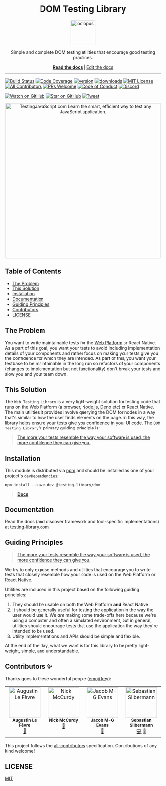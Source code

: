 <div align="center">
<h1>DOM Testing Library</h1>

<a href="https://www.emojione.com/emoji/1f419">
  <img
    height="80"
    width="80"
    alt="octopus"
    src="https://raw.githubusercontent.com/testing-library/web-testing-library/main/other/octopus.png"
  />
</a>

<p>Simple and complete DOM testing utilities that encourage good testing
practices.</p>

[**Read the docs**](https://testing-library.com/dom) |
[Edit the docs](https://github.com/testing-library/testing-library-docs)

</div>

<hr />

<!-- prettier-ignore-start -->
[![Build Status][build-badge]][build]
[![Code Coverage][coverage-badge]][coverage]
[![version][version-badge]][package]
[![downloads][downloads-badge]][npmtrends]
[![MIT License][license-badge]][license]
[![All Contributors][all-contributors-badge]](#contributors)
[![PRs Welcome][prs-badge]][prs]
[![Code of Conduct][coc-badge]][coc]
[![Discord][discord-badge]][discord]

[![Watch on GitHub][github-watch-badge]][github-watch]
[![Star on GitHub][github-star-badge]][github-star]
[![Tweet][twitter-badge]][twitter]
<!-- prettier-ignore-end -->

<div align="center">
  <a href="https://testingjavascript.com">
    <img
      width="500"
      alt="TestingJavaScript.com Learn the smart, efficient way to test any JavaScript application."
      src="https://raw.githubusercontent.com/testing-library/web-testing-library/main/other/testingjavascript.jpg"
    />
  </a>
</div>

## Table of Contents

<!-- START doctoc generated TOC please keep comment here to allow auto update -->
<!-- DON'T EDIT THIS SECTION, INSTEAD RE-RUN doctoc TO UPDATE -->

- [The Problem](#the-problem)
- [This Solution](#this-solution)
- [Installation](#installation)
- [Documentation](#documentation)
- [Guiding Principles](#guiding-principles)
- [Contributors](#contributors)
- [LICENSE](#license)

<!-- END doctoc generated TOC please keep comment here to allow auto update -->

## The Problem

You want to write maintainable tests for the
[Web Platform](https://proposal-common-min-api.deno.dev/) or React Native. As a
part of this goal, you want your tests to avoid including implementation details
of your components and rather focus on making your tests give you the confidence
for which they are intended. As part of this, you want your testbase to be
maintainable in the long run so refactors of your components (changes to
implementation but not functionality) don't break your tests and slow you and
your team down.

## This Solution

The `Web Testing Library` is a very light-weight solution for testing code that
runs on the Web Platform (a browser, [Node.js][node], [Deno](https://deno.land/)
etc) or React Native. The main utilities it provides involve querying the DOM
for nodes in a way that's similar to how the user finds elements on the page. In
this way, the library helps ensure your tests give you confidence in your UI
code. The `DOM Testing Library`'s primary guiding principle is:

> [The more your tests resemble the way your software is used, the more
> confidence they can give you.][guiding-principle]

## Installation

This module is distributed via [npm][npm] and should be installed as one of your
project's `devDependencies`:

```
npm install --save-dev @testing-library/dom
```

> [**Docs**](https://testing-library.com/docs/install)

## Documentation

Read the docs (and discover framework and tool-specific implementations) at
[testing-library.com](https://testing-library.com/web)

## Guiding Principles

> [The more your tests resemble the way your software is used, the more
> confidence they can give you.][guiding-principle]

We try to only expose methods and utilities that encourage you to write tests
that closely resemble how your code is used on the Web Platform or React Native.

Utilities are included in this project based on the following guiding
principles:

1. They should be usable on both the Web Platform **and** React Native
2. It should be generally useful for testing the application in the way the user
   would use it. We _are_ making some trade-offs here because we're using a
   computer and often a simulated environment, but in general, utilities should
   encourage tests that use the application the way they're intended to be used.
3. Utility implementations and APIs should be simple and flexible.

At the end of the day, what we want is for this library to be pretty
light-weight, simple, and understandable.

## Contributors ✨

Thanks goes to these wonderful people
([emoji key](https://allcontributors.org/docs/en/emoji-key)):

<!-- ALL-CONTRIBUTORS-LIST:START - Do not remove or modify this section -->
<!-- prettier-ignore-start -->
<!-- markdownlint-disable -->
<table>
  <tbody>
    <tr>
      <td align="center" valign="top" width="14.28%"><a href="https://augustinlf.com/"><img src="https://avatars.githubusercontent.com/u/5271169?v=4?s=100" width="100px;" alt="Augustin Le Fèvre"/><br /><sub><b>Augustin Le Fèvre</b></sub></a><br /><a href="#ideas-AugustinLF" title="Ideas, Planning, & Feedback">🤔</a></td>
      <td align="center" valign="top" width="14.28%"><a href="https://nickmccurdy.com/"><img src="https://avatars.githubusercontent.com/u/927220?v=4?s=100" width="100px;" alt="Nick McCurdy"/><br /><sub><b>Nick McCurdy</b></sub></a><br /><a href="#ideas-nickmccurdy" title="Ideas, Planning, & Feedback">🤔</a></td>
      <td align="center" valign="top" width="14.28%"><a href="https://twitch.tv/jacobmgevans"><img src="https://avatars.githubusercontent.com/u/27247160?v=4?s=100" width="100px;" alt="Jacob M-G Evans"/><br /><sub><b>Jacob M-G Evans</b></sub></a><br /><a href="#ideas-JacobMGEvans" title="Ideas, Planning, & Feedback">🤔</a></td>
      <td align="center" valign="top" width="14.28%"><a href="https://solverfox.dev/"><img src="https://avatars.githubusercontent.com/u/12292047?v=4?s=100" width="100px;" alt="Sebastian Silbermann"/><br /><sub><b>Sebastian Silbermann</b></sub></a><br /><a href="https://github.com/testing-library/web-testing-library/commits?author=eps1lon" title="Code">💻</a> <a href="#ideas-eps1lon" title="Ideas, Planning, & Feedback">🤔</a></td>
    </tr>
  </tbody>
</table>

<!-- markdownlint-restore -->
<!-- prettier-ignore-end -->

<!-- ALL-CONTRIBUTORS-LIST:END -->

This project follows the
[all-contributors](https://github.com/all-contributors/all-contributors)
specification. Contributions of any kind welcome!

## LICENSE

[MIT](LICENSE)

<!-- prettier-ignore-start -->

[npm]: https://www.npmjs.com/
[node]: https://nodejs.org
[build-badge]: https://img.shields.io/github/workflow/status/testing-library/web-testing-library/validate?logo=github&style=flat-square
[build]: https://github.com/testing-library/web-testing-library/actions?query=workflow%3Avalidate
[coverage-badge]: https://img.shields.io/codecov/c/github/testing-library/web-testing-library.svg?style=flat-square
[coverage]: https://codecov.io/github/testing-library/web-testing-library
[version-badge]: https://img.shields.io/npm/v/@testing-library/dom.svg?style=flat-square
[package]: https://www.npmjs.com/package/@testing-library/dom
[downloads-badge]: https://img.shields.io/npm/dm/@testing-library/dom.svg?style=flat-square
[npmtrends]: http://www.npmtrends.com/@testing-library/dom
[license-badge]: https://img.shields.io/npm/l/@testing-library/dom.svg?style=flat-square
[license]: https://github.com/testing-library/web-testing-library/blob/main/LICENSE
[prs-badge]: https://img.shields.io/badge/PRs-welcome-brightgreen.svg?style=flat-square
[prs]: http://makeapullrequest.com
[coc-badge]: https://img.shields.io/badge/code%20of-conduct-ff69b4.svg?style=flat-square
[coc]: https://github.com/testing-library/web-testing-library/blob/main/CODE_OF_CONDUCT.md
[github-watch-badge]: https://img.shields.io/github/watchers/testing-library/web-testing-library.svg?style=social
[github-watch]: https://github.com/testing-library/web-testing-library/watchers
[github-star-badge]: https://img.shields.io/github/stars/testing-library/web-testing-library.svg?style=social
[github-star]: https://github.com/testing-library/web-testing-library/stargazers
[twitter]: https://twitter.com/intent/tweet?text=Check%20out%20dom-testing-library%20by%20%40testing-library%20https%3A%2F%2Fgithub.com%2Ftesting-library%2Fdom-testing-library%20%F0%9F%91%8D
[twitter-badge]: https://img.shields.io/twitter/url/https/github.com/testing-library/web-testing-library.svg?style=social
[emojis]: https://github.com/all-contributors/all-contributors#emoji-key
[all-contributors]: https://github.com/all-contributors/all-contributors
[all-contributors-badge]: https://img.shields.io/github/all-contributors/testing-library/web-testing-library?color=orange&style=flat-square
[set-immediate]: https://developer.mozilla.org/en-US/docs/Web/API/Window/setImmediate
[guiding-principle]: https://twitter.com/kentcdodds/status/977018512689455106
[jest]: https://facebook.github.io/jest
[discord-badge]: https://img.shields.io/discord/723559267868737556.svg?color=7389D8&labelColor=6A7EC2&logo=discord&logoColor=ffffff&style=flat-square
[discord]: https://discord.gg/testing-library

<!-- prettier-ignore-end -->
